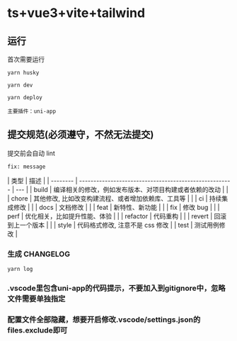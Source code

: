 # ts+vue3+vite+tailwind

## 运行

首次需要运行
```
yarn husky
```

```
yarn dev

yarn deploy

```

```
主要插件：uni-app
```

## 提交规范(必须遵守，不然无法提交)

提交前会自动 lint

```
fix: message
```

| 类型     | 描述                                                   |
| -------- | ------------------------------------------------------ | --- |
| build    | 编译相关的修改，例如发布版本、对项目构建或者依赖的改动 |     |
| chore    | 其他修改, 比如改变构建流程、或者增加依赖库、工具等     |     |
| ci       | 持续集成修改                                           |     |
| docs     | 文档修改                                               |     |
| feat     | 新特性、新功能                                         |     |
| fix      | 修改 bug                                               |     |
| perf     | 优化相关，比如提升性能、体验                           |     |
| refactor | 代码重构                                               |     |
| revert   | 回滚到上一个版本                                       |     |
| style    | 代码格式修改, 注意不是 css 修改                        |
| test     | 测试用例修改                                           |

### 生成 CHANGELOG

```
yarn log
```

### .vscode里包含uni-app的代码提示，不要加入到gitignore中，忽略文件需要单独指定
### 配置文件全部隐藏，想要开启修改.vscode/settings.json的files.exclude即可
